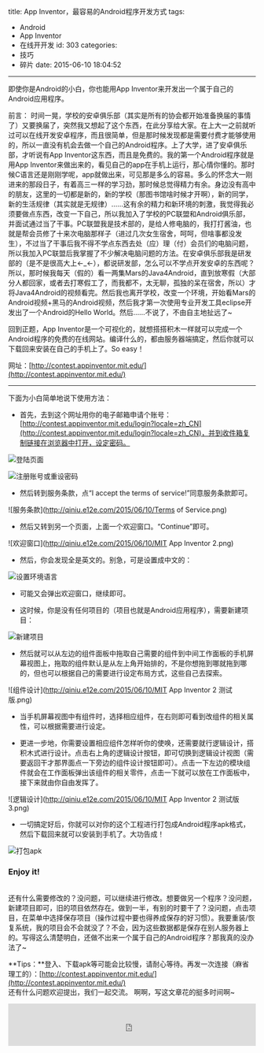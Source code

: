 title: App Inventor，最容易的Android程序开发方式
tags:
  - Android
  - App Inventor
  - 在线开开发
id: 303
categories:
  - 技巧
  - 碎片
date: 2015-06-10 18:04:52
---

即使你是Android的小白，你也能用App Inventor来开发出一个属于自己的Android应用程序。

<!--more-->
> 
前言：
时间一晃，学校的安卓俱乐部（其实是所有的协会都开始准备换届的事情了）又要换届了，突然我又想起了这个东西，在此分享给大家。在上大一之前就听过可以在线开发安卓程序，而且很简单，但是那时候发现都是需要付费才能够使用的，所以一直没有机会去做一个自己的Android程序。上了大学，进了安卓俱乐部，才听说有App Inventor这东西，而且是免费的。我的第一个Android程序就是用App Inventor来做出来的，看见自己的app在手机上运行，那心情你懂的。那时候C语言还是刚刚学呢，app就做出来，可见那是多么的容易。多么的怀念大一刚进来的那段日子，有着高三一样的学习劲，那时候总觉得精力有余。身边没有高中的朋友，这里的一切都是新的，新的学校（那图书馆啥时候才开啊），新的同学，新的生活规律（其实就是无规律）……这有余的精力和新环境的刺激，我觉得我必须要做点东西，改变一下自己，所以我加入了学校的PC联盟和Android俱乐部，并面试通过当了干事。PC联盟我是技术部的，是给人修电脑的，我打打酱油，也就是帮会员修了十来次电脑那样子（进过几次女生宿舍，呵呵，但啥事都没发生），不过当了干事后我不得不学点东西去处（应）理（付）会员们的电脑问题，所以我加入PC联盟后我掌握了不少解决电脑问题的方法。在安卓俱乐部我是研发部的（是不是很高大上←_←），都说研发部，怎么可以不学点开发安卓的东西呢？所以，那时候我每天（假的）看一两集Mars的Java4Android，直到放寒假（大部分人都回家，或者去打寒假工了，而我都不，太无聊，孤独的呆在宿舍，所以）才将Java4Android的视频看完。然后我也离开学校，改变一个环境，开始看Mars的Android视频+黑马的Android视频，然后我才第一次使用专业开发工具eclipse开发出了一个Android的Hello World。然后……不说了，不由自主地扯远了~

回到正题，App Inventor是一个可视化的，就想搭搭积木一样就可以完成一个Android程序的免费的在线网站。编译什么的，都由服务器端搞定，然后你就可以下载回来安装在自己的手机上了。So easy！

网址：[http://contest.appinventor.mit.edu/](http://contest.appinventor.mit.edu/)

* * *

下面为小白简单地说下使用方法：

- 首先，去到这个网址用你的电子邮箱申请个账号：[http://contest.appinventor.mit.edu/login?locale=zh_CN](http://contest.appinventor.mit.edu/login?locale=zh_CN)，并到收件箱复制链接在浏览器中打开，设定密码。

![登陆页面](http://qiniu.e12e.com/2015/06/10/登陆.jpg)

![注册账号或重设密码](http://qiniu.e12e.com/2015/06/10/注册账号或重设密码.jpg)


- 然后转到服务条款，点“I accept the terms of service!”同意服务条款即可。

![服务条款](http://qiniu.e12e.com/2015/06/10/Terms of Service.png)


- 然后又转到另一个页面，上面一个欢迎窗口。“Continue”即可。

![欢迎窗口](http://qiniu.e12e.com/2015/06/10/MIT App Inventor 2.png)


- 然后，你会发现全是英文的。别急，可是设置成中文的：

![设置环境语言](http://qiniu.e12e.com/2015/06/10/设置环境语言.jpg)


- 可能又会弹出欢迎窗口，继续即可。

- 这时候，你是没有任何项目的（项目也就是Android应用程序），需要新建项目：

![新建项目](http://qiniu.e12e.com/2015/06/10/新建项目.jpg)


- 然后就可以从左边的组件面板中拖取自己需要的组件到中间工作面板的手机屏幕视图上，拖取的组件默认是从左上角开始排的，不是你想拖到哪就拖到哪的，但也可以根据自己的需要进行设定布局方式，这些自己去探索。

![组件设计](http://qiniu.e12e.com/2015/06/10/MIT App Inventor 2 测试版.png)


- 当手机屏幕视图中有组件时，选择相应组件，在右则即可看到改组件的相关属性，可以根据需要进行设定。

- 更进一步地，你需要设置相应组件怎样听你的使唤，还需要就行逻辑设计，搭积木式进行设计。点击右上角的逻辑设计按钮，即可切换到逻辑设计视图（需要返回干才那界面点一下旁边的组件设计按钮即可）。点击一下左边的模块组件就会在工作面板弹出该组件的相关零件，点击一下就可以放在工作面板中，接下来就由你自由发挥了。

![逻辑设计](http://qiniu.e12e.com/2015/06/10/MIT App Inventor 2 测试版3.png)


- 一切搞定好后，你就可以对你的这个工程进行打包成Android程序apk格式，然后下载回来就可以安装到手机了。大功告成！

![打包apk](http://qiniu.e12e.com/2015/06/10/打包apk.jpg)

### **Enjoy it!**

<br />
还有什么需要修改的？没问题，可以继续进行修改。想要做另一个程序？没问题，新建项目即可，旧的项目依然存在。做到一半，有别的时要干了？没问题，点击项目，在菜单中选择保存项目（操作过程中要也得养成保存的好习惯）。我要重装/恢复系统，我的项目会不会就没了？不会，因为这些数据都是保存在别人服务器上的。写得这么清楚明白，还做不出来一个属于自己的Android程序？那我真的没办法了~


**Tips：**登入、下载apk等可能会比较慢，请耐心等待。再发一次连接（麻省理工的）：[http://contest.appinventor.mit.edu/](http://contest.appinventor.mit.edu/)
<br />
还有什么问题欢迎提出，我们一起交流。
啊啊，写这文章花的挺多时间啊~


<iframe frameborder="no" border="0" marginwidth="0" marginheight="0" width=100% height=86 src="http://music.163.com/outchain/player?type=2&id=26127163&auto=1&height=66"></iframe>